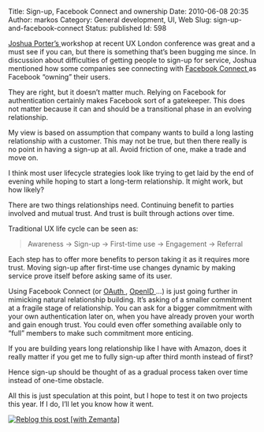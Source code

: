 Title: Sign-up, Facebook Connect and ownership
Date: 2010-06-08 20:35
Author: markos
Category: General development, UI, Web
Slug: sign-up-and-facebook-connect
Status: published
Id: 598

<html>
 <body>
  <div>
   <p>
    <a class="zem_slink" href="http://bokardo.com" rel="blog" title="Joshua Porter">
     Joshua Porter’s
    </a>
    workshop at recent UX London conference was great and a must see if you can, but there is something that’s been bugging me since. In discussion about difficulties of getting people to sign-up for service, Joshua mentioned how some companies see connecting with
    <a class="zem_slink" href="http://developers.facebook.com/connect.php" rel="homepage" title="Facebook Connect">
     Facebook Connect
    </a>
    as Facebook “owning” their users.
   </p>
   <p>
    They are right, but it doesn’t matter much. Relying on Facebook for authentication certainly makes Facebook sort of a gatekeeper. This does not matter because it can and should be a transitional phase in an evolving relationship.
   </p>
   <p>
    My view is based on assumption that company wants to build a long lasting relationship with a customer. This may not be true, but then there really is no point in having a sign-up at all. Avoid friction of one, make a trade and move on.
   </p>
   <p>
    I think most user lifecycle strategies look like trying to get laid by the end of evening while hoping to start a long-term relationship. It might work, but how likely?
   </p>
   <p>
    There are two things relationships need. Continuing benefit to parties involved and mutual trust. And trust is built through actions over time.
   </p>
   <p>
    Traditional UX life cycle can be seen as:
   </p>
   <blockquote>
    <p>
     Awareness -&gt; Sign-up -&gt; First-time use -&gt; Engagement -&gt; Referral
    </p>
   </blockquote>
   <p>
    Each step has to offer more benefits to person taking it as it requires more trust. Moving sign-up after first-time use changes dynamic by making service prove itself before asking same of its user.
   </p>
   <p>
    Using Facebook Connect (or
    <a class="zem_slink" href="http://oauth.net" rel="homepage" title="OAuth">
     OAuth
    </a>
    ,
    <a class="zem_slink" href="http://openid.net" rel="homepage" title="OpenID Foundation">
     OpenID
    </a>
    …) is just going further in mimicking natural relationship building. It’s asking of a smaller commitment at a fragile stage of relationship. You can ask for a bigger commitment with your own authentication later on, when you have already proven your worth and gain enough trust. You could even offer something available only to “full” members to make such commitment more enticing.
   </p>
   <p>
    If you are building years long relationship like I have with Amazon, does it really matter if you get me to fully sign-up after third month instead of first?
   </p>
   <p>
    Hence sign-up should be thought of as a gradual process taken over time instead of one-time obstacle.
   </p>
   <p>
    All this is just speculation at this point, but I hope to test it on two projects this year. If I do, I’ll let you know how it went.
   </p>
   <div class="zemanta-pixie">
    <a class="zemanta-pixie-a" href="http://reblog.zemanta.com/zemified/ef945133-8712-4aa1-9413-aa52f5f6c2c5/" title="Reblog this post [with Zemanta]">
     <img alt="Reblog this post [with Zemanta]" class="zemanta-pixie-img" src="http://img.zemanta.com/reblog_e.png?x-id=ef945133-8712-4aa1-9413-aa52f5f6c2c5"/>
    </a>
   </div>
  </div>
 </body>
</html>